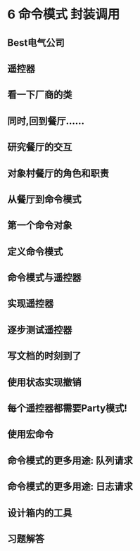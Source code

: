 # 6 命令模式 封装调用

## Best电气公司

## 遥控器

## 看一下厂商的类

## 同时,回到餐厅......

## 研究餐厅的交互

## 对象村餐厅的角色和职责

## 从餐厅到命令模式

## 第一个命令对象

## 定义命令模式

## 命令模式与遥控器

## 实现遥控器

## 逐步测试遥控器

## 写文档的时刻到了

## 使用状态实现撤销

## 每个遥控器都需要Party模式!

## 使用宏命令

## 命令模式的更多用途: 队列请求

## 命令模式的更多用途: 日志请求

## 设计箱内的工具

## 习题解答